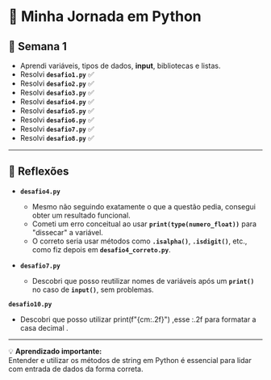 # 🚀 Minha Jornada em Python

## 📅 Semana 1
- Aprendi variáveis, tipos de dados, **input**, bibliotecas e listas.
- Resolvi **`desafio1.py`** ✅  
- Resolvi **`desafio2.py`** ✅   
- Resolvi **`desafio3.py`** ✅  
- Resolvi **`desafio4.py`** ✅  
- Resolvi **`desafio5.py`** ✅  
- Resolvi **`desafio6.py`** ✅  
- Resolvi **`desafio7.py`** ✅  
- Resolvi **`desafio8.py`** ✅ 

---

## 🧠 Reflexões
- **`desafio4.py`**  
  - Mesmo não seguindo exatamente o que a questão pedia, consegui obter um resultado funcional.  
  - Cometi um erro conceitual ao usar **`print(type(numero_float))`** para "dissecar" a variável.  
  - O correto seria usar métodos como **`.isalpha()`**, **`.isdigit()`**, etc., como fiz depois em **`desafio4_correto.py`**.  

- **`desafio7.py`**  
  - Descobri que posso reutilizar nomes de variáveis após um **`print()`** no caso de **`input()`**, sem problemas.  

 **`desafio10.py`**  
  - Descobri que posso utilizar print(f"{cm:.2f}") ,esse  :.2f para formatar a casa decimal .  
---

💡 **Aprendizado importante:**  
Entender e utilizar os métodos de string em Python é essencial para lidar com entrada de dados da forma correta.

